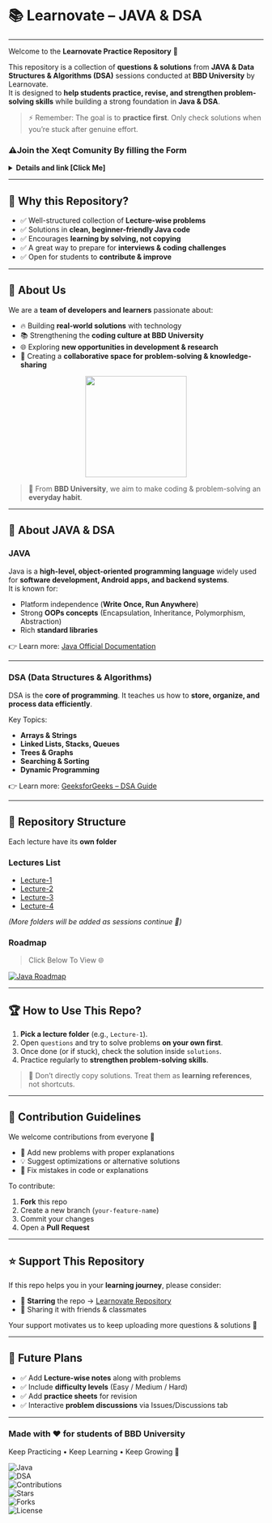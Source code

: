 # 📚 Learnovate – JAVA & DSA  

---

Welcome to the **Learnovate Practice Repository** 🎉  

This repository is a collection of **questions & solutions** from **JAVA & Data Structures & Algorithms (DSA)** sessions conducted at **BBD University** by Learnovate.  
It is designed to **help students practice, revise, and strengthen problem-solving skills** while building a strong foundation in **Java & DSA**.  

> ⚡ Remember: The goal is to **practice first**. Only check solutions when you’re stuck after genuine effort.  



### ⚠️Join the Xeqt Comunity By filling the Form
<details>
  <summary><b> Details and link [Click Me]</b></summary>


### 👋 Hey everyone!

I’m excited to share that The Xeqt Community is officially launching, and we want YOU to be a part of it 🚀✨

This is your chance to showcase your programming skills , interests , and how you’d like to contribute 🤝.
Whether you're into web dev , ML , cybersecurity , or UI/UX  — there’s a place for you!

📋 Please take a couple of minutes to fill out our application form here:
👉 https://forms.gle/zKa1cUpXmvpHibuT7

Why fill it out?


- ✅ Let us get to know your expertise and interests
- ✅ Be included in relevant projects, groups, or events
- ✅ Help build an awesome, collaborative community 🌟

💬 Feel free to reach out if you have any questions or need help with the form.


> Contact Me at Telegram : `@itz_oxi`

We can’t wait to welcome you to The Xeqt! 🎉

Cheers,
#### The Xeqt Team
</details>

---

## 🌟 Why this Repository?
- ✅ Well-structured collection of **Lecture-wise problems**  
- ✅ Solutions in **clean, beginner-friendly Java code**  
- ✅ Encourages **learning by solving, not copying**  
- ✅ A great way to prepare for **interviews & coding challenges**  
- ✅ Open for students to **contribute & improve**  

---

## 🚀 About Us  

We are a **team of developers and learners** passionate about:  
- 🔥 Building **real-world solutions** with technology  
- 📚 Strengthening the **coding culture at BBD University**  
- 🌐 Exploring **new opportunities in development & research**  
- 🤝 Creating a **collaborative space for problem-solving & knowledge-sharing**  

<p align="center">
  <img src="https://bbdu.ac.in/wp-content/uploads/2018/10/bbd-logo.png" width="200" />
</p>

> 📌 From **BBD University**, we aim to make coding & problem-solving an **everyday habit**.  

---

## 🚀 About JAVA & DSA  

### **JAVA**  
Java is a **high-level, object-oriented programming language** widely used for **software development, Android apps, and backend systems**.  
It is known for:  
- Platform independence (**Write Once, Run Anywhere**)  
- Strong **OOPs concepts** (Encapsulation, Inheritance, Polymorphism, Abstraction)  
- Rich **standard libraries**  

👉 Learn more: [Java Official Documentation](https://docs.oracle.com/javase/tutorial/)  

---

### **DSA (Data Structures & Algorithms)**  
DSA is the **core of programming**. It teaches us how to **store, organize, and process data efficiently**.  

Key Topics:  
- **Arrays & Strings**  
- **Linked Lists, Stacks, Queues**  
- **Trees & Graphs**  
- **Searching & Sorting**  
- **Dynamic Programming**  

👉 Learn more: [GeeksforGeeks – DSA Guide](https://www.geeksforgeeks.org/data-structures/)  

---

## 📂 Repository Structure  

Each lecture have its **own folder** 

### Lectures List  
- [Lecture-1](./Lectures/Lecture-1/)  
- [Lecture-2](./Lectures/Lecture-2/)  
- [Lecture-3](./Lectures/Lecture-3/)
-  [Lecture-4](./Lectures/Lecture-4/)
  

*(More folders will be added as sessions continue 🚀)*  

### Roadmap 
> Click Below To View 🌐


[![Java Roadmap](https://img.shields.io/badge/Java%20Roadmap-Live%20Demo-1E90FF?style=for-the-badge&logo=java&logoColor=white)](https://ankittroy-21.github.io/Learnovate/Roadmap/)


---

## 🏆 How to Use This Repo?  

1. **Pick a lecture folder** (e.g., `Lecture-1`).  
2. Open `questions` and try to solve problems **on your own first**.  
3. Once done (or if stuck), check the solution inside `solutions`.  
4. Practice regularly to **strengthen problem-solving skills**.  

> 🚫 Don’t directly copy solutions. Treat them as **learning references**, not shortcuts.  

---

## 🤝 Contribution Guidelines  

We welcome contributions from everyone 🎉  

- 📝 Add new problems with proper explanations  
- 💡 Suggest optimizations or alternative solutions  
- 🐞 Fix mistakes in code or explanations  

To contribute:  
1. **Fork** this repo  
2. Create a new branch (`your-feature-name`)  
3. Commit your changes 
4. Open a **Pull Request**  

---

## ⭐ Support This Repository  

If this repo helps you in your **learning journey**, please consider:  
- 🌟 **Starring** the repo → [Learnovate Repository](https://github.com/ankittroy-21/Learnovate)  
- 🔄 Sharing it with friends & classmates  

Your support motivates us to keep uploading more questions & solutions 🙌  

---

## 📌 Future Plans  

- ✅ Add **Lecture-wise notes** along with problems  
- ✅ Include **difficulty levels** (Easy / Medium / Hard)  
- ✅ Add **practice sheets** for revision  
- ✅ Interactive **problem discussions** via Issues/Discussions tab  

---

### Made with ❤️ for students of **BBD University**  
Keep Practicing • Keep Learning • Keep Growing 🚀  

![Java](https://img.shields.io/badge/Language-Java-blue?logo=java&logoColor=white)  
![DSA](https://img.shields.io/badge/Topic-DSA-green)  
![Contributions](https://img.shields.io/badge/Contributions-Welcome-orange)  
![Stars](https://img.shields.io/github/stars/ankittroy-21/Learnovate?style=social)  
![Forks](https://img.shields.io/github/forks/ankittroy-21/Learnovate?style=social)  
![License](https://img.shields.io/badge/License-MIT-lightgrey) 
